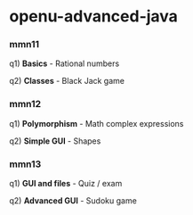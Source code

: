# openu-advanced-java

### mmn11
q1) **Basics** - Rational numbers

q2) **Classes** - Black Jack game

### mmn12
q1) **Polymorphism** - Math complex expressions

q2) **Simple GUI** - Shapes

### mmn13
q1) **GUI and files** - Quiz / exam

q2) **Advanced GUI** - Sudoku game
